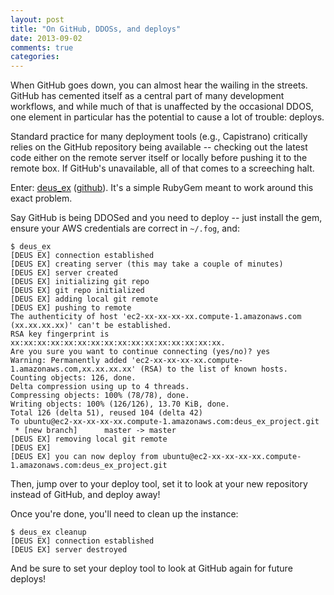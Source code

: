 ```yaml
---
layout: post
title: "On GitHub, DDOSs, and deploys"
date: 2013-09-02
comments: true
categories:
---
```

When GitHub goes down, you can almost hear the wailing in the streets. GitHub has cemented itself as a central part of many development workflows, and while much of that is unaffected by the occasional DDOS, one element in particular has the potential to cause a lot of trouble: deploys.

Standard practice for many deployment tools (e.g., Capistrano) critically relies on the GitHub repository being available -- checking out the latest code either on the remote server itself or locally before pushing it to the remote box. If GitHub's unavailable, all of that comes to a screeching halt.

Enter: [deus_ex](http://rubygems.org/gems/deus_ex) ([github](https://github.com/bscofield/deus_ex)). It's a simple RubyGem meant to work around this exact problem.

Say GitHub is being DDOSed and you need to deploy -- just install the gem, ensure your AWS credentials are correct in `~/.fog`, and:
```
$ deus_ex
[DEUS EX] connection established
[DEUS EX] creating server (this may take a couple of minutes)
[DEUS EX] server created
[DEUS EX] initializing git repo
[DEUS EX] git repo initialized
[DEUS EX] adding local git remote
[DEUS EX] pushing to remote
The authenticity of host 'ec2-xx-xx-xx-xx.compute-1.amazonaws.com (xx.xx.xx.xx)' can't be established.
RSA key fingerprint is xx:xx:xx:xx:xx:xx:xx:xx:xx:xx:xx:xx:xx:xx:xx:xx.
Are you sure you want to continue connecting (yes/no)? yes
Warning: Permanently added 'ec2-xx-xx-xx-xx.compute-1.amazonaws.com,xx.xx.xx.xx' (RSA) to the list of known hosts.
Counting objects: 126, done.
Delta compression using up to 4 threads.
Compressing objects: 100% (78/78), done.
Writing objects: 100% (126/126), 13.70 KiB, done.
Total 126 (delta 51), reused 104 (delta 42)
To ubuntu@ec2-xx-xx-xx-xx.compute-1.amazonaws.com:deus_ex_project.git
 * [new branch]      master -> master
[DEUS EX] removing local git remote
[DEUS EX]
[DEUS EX] you can now deploy from ubuntu@ec2-xx-xx-xx-xx.compute-1.amazonaws.com:deus_ex_project.git
```
Then, jump over to your deploy tool, set it to look at your new repository instead of GitHub, and deploy away!

Once you're done, you'll need to clean up the instance:
```
$ deus_ex cleanup
[DEUS EX] connection established
[DEUS EX] server destroyed
```
And be sure to set your deploy tool to look at GitHub again for future deploys!
